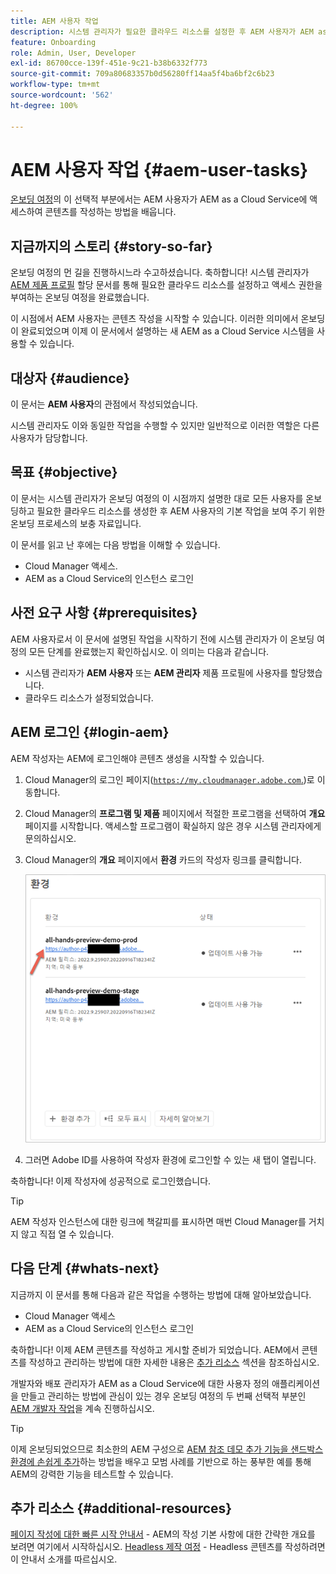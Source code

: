 ```yaml
---
title: AEM 사용자 작업
description: 시스템 관리자가 필요한 클라우드 리소스를 설정한 후 AEM 사용자가 AEM as a Cloud Service에 액세스하여 콘텐츠를 작성하는 방법을 알아봅니다.
feature: Onboarding
role: Admin, User, Developer
exl-id: 86700cce-139f-451e-9c21-b38b6332f773
source-git-commit: 709a80683357b0d56280ff14aa5f4ba6bf2c6b23
workflow-type: tm+mt
source-wordcount: '562'
ht-degree: 100%

---
```



# AEM 사용자 작업 {#aem-user-tasks}

[온보딩 여정](overview.md)의 이 선택적 부분에서는 AEM 사용자가 AEM as a Cloud Service에 액세스하여 콘텐츠를 작성하는 방법을 배웁니다.

## 지금까지의 스토리 {#story-so-far}

온보딩 여정의 먼 길을 진행하시느라 수고하셨습니다. 축하합니다! 시스템 관리자가 [AEM 제품 프로필](assign-profiles-aem.md) 할당 문서를 통해 필요한 클라우드 리소스를 설정하고 액세스 권한을 부여하는 온보딩 여정을 완료했습니다.

이 시점에서 AEM 사용자는 콘텐츠 작성을 시작할 수 있습니다. 이러한 의미에서 온보딩이 완료되었으며 이제 이 문서에서 설명하는 새 AEM as a Cloud Service 시스템을 사용할 수 있습니다.

## 대상자 {#audience}

이 문서는 **AEM 사용자**&#x200B;의 관점에서 작성되었습니다.

시스템 관리자도 이와 동일한 작업을 수행할 수 있지만 일반적으로 이러한 역할은 다른 사용자가 담당합니다.

## 목표 {#objective}

이 문서는 시스템 관리자가 온보딩 여정의 이 시점까지 설명한 대로 모든 사용자를 온보딩하고 필요한 클라우드 리소스를 생성한 후 AEM 사용자의 기본 작업을 보여 주기 위한 온보딩 프로세스의 보충 자료입니다.

이 문서를 읽고 난 후에는 다음 방법을 이해할 수 있습니다.

* Cloud Manager 액세스.
* AEM as a Cloud Service의 인스턴스 로그인

## 사전 요구 사항 {#prerequisites}

AEM 사용자로서 이 문서에 설명된 작업을 시작하기 전에 시스템 관리자가 이 온보딩 여정의 모든 단계를 완료했는지 확인하십시오. 이 의미는 다음과 같습니다.

* 시스템 관리자가 **AEM 사용자** 또는 **AEM 관리자** 제품 프로필에 사용자를 할당했습니다.
* 클라우드 리소스가 설정되었습니다.

## AEM 로그인 {#login-aem}

AEM 작성자는 AEM에 로그인해야 콘텐츠 생성을 시작할 수 있습니다.

1. Cloud Manager의 로그인 페이지([`https://my.cloudmanager.adobe.com`.](https://my.cloudmanager.adobe.com/))로 이동합니다.

1. Cloud Manager의 **프로그램 및 제품** 페이지에서 적절한 프로그램을 선택하여 **개요** 페이지를 시작합니다. 액세스할 프로그램이 확실하지 않은 경우 시스템 관리자에게 문의하십시오.

1. Cloud Manager의 **개요** 페이지에서 **환경** 카드의 작성자 링크를 클릭합니다.

   ![환경 카드](/help/journey-onboarding/assets/author-environ.png)

1. 그러면 Adobe ID를 사용하여 작성자 환경에 로그인할 수 있는 새 탭이 열립니다.

축하합니다! 이제 작성자에 성공적으로 로그인했습니다.

>[!TIP]
>
>AEM 작성자 인스턴스에 대한 링크에 책갈피를 표시하면 매번 Cloud Manager를 거치지 않고 직접 열 수 있습니다.

## 다음 단계 {#whats-next}

지금까지 이 문서를 통해 다음과 같은 작업을 수행하는 방법에 대해 알아보았습니다.

* Cloud Manager 액세스
* AEM as a Cloud Service의 인스턴스 로그인

축하합니다! 이제 AEM 콘텐츠를 작성하고 게시할 준비가 되었습니다. AEM에서 콘텐츠를 작성하고 관리하는 방법에 대한 자세한 내용은 [추가 리소스](#additional-resources) 섹션을 참조하십시오.

개발자와 배포 관리자가 AEM as a Cloud Service에 대한 사용자 정의 애플리케이션을 만들고 관리하는 방법에 관심이 있는 경우 온보딩 여정의 두 번째 선택적 부분인 [AEM 개발자 작업](developers.md)을 계속 진행하십시오.

>[!TIP]
>
>이제 온보딩되었으므로 최소한의 AEM 구성으로 [AEM 참조 데모 추가 기능을 샌드박스 환경에 손쉽게 추가](/help/journey-sites/demos-add-on/overview.md)하는 방법을 배우고 모범 사례를 기반으로 하는 풍부한 예를 통해 AEM의 강력한 기능을 테스트할 수 있습니다.

## 추가 리소스 {#additional-resources}

[페이지 작성에 대한 빠른 시작 안내서](/help/sites-cloud/authoring/getting-started/quick-start.md) - AEM의 작성 기본 사항에 대한 간략한 개요를 보려면 여기에서 시작하십시오.
[Headless 제작 여정](/help/journey-headless/author/overview.md) - Headless 콘텐츠를 작성하려면 이 안내서 소개를 따르십시오.
